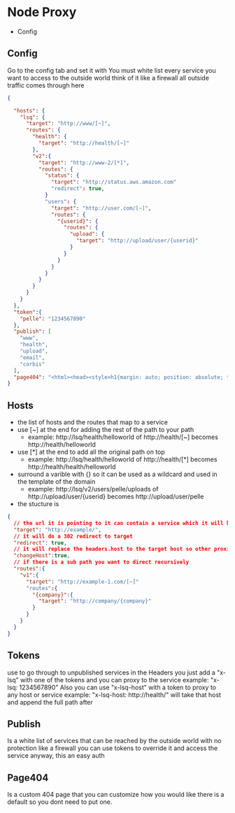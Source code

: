 Node Proxy
===

- Config

Config
---

Go to the config tab and set it with 
You must white list every service you want to access to the outside world think of it like a firewall all outside traffic comes through here

```json
{

  "hosts": {
    "lsq": {
      "target": "http://www/[~]",
      "routes": {
        "health": {
          "target": "http://health/[~]"
        },
        "v2":{
          "target": "http://www-2/[*]",
          "routes": {
            "status": {
              "target": "http://status.aws.amazon.com"
              "redirect": true,
            }
            "users": {
              "target": "http://user.com/[~]",
              "routes": {
                "{userid}": {
                  "routes": {
                    "upload": {
                      "target": "http://upload/user/{userid}"
                    }
                  }
                }
              }
            }
          }
        }
      }
    }
  },
  "token":{ 
    "pelle": "1234567890"
  },
  "publish": [
    "www",
    "health",
    "upload",
    "email",
    "corbis"
  ],
  "page404": "<html><head><style>h1{margin: auto; position: absolute; top: 0; left: 0; right: 0; bottom: 0; height: 100px; font-family: 'arial'; font-weight: 100; color: #555; text-align: center; }body{background:#000;}</style></head><body><h1>404 Not Found</h1></body></html>"
}
```




Hosts
---
- the list of hosts and the routes that map to a service 
- use [~] at the end for adding the rest of the path to your path 
  - example: http://lsq/health/helloworld of http://health/[~] becomes http://health/helloworld
- use [*] at the end to add all the original path on top
  - example: http://lsq/health/helloworld of http://health/[*] becomes http://health/health/helloworld
- surround a varible with {} so it can be used as a wildcard and used in the template of the domain
  - example: http://lsq/v2/users/pelle/uploads of http://upload/user/{userid} becomes http://upload/user/pelle
- the stucture is 
```json 
{
  // the url it is pointing to it can contain a service which it will be replaced with real host
  "target": "http://example/",
  // it will do a 302 redirect to target
  "redirect": true, 
  // it will replace the headers.host to the target host so other proxies know how to route
  "changeHost":true,
  // if there is a sub path you want to direct recursively 
  "routes":{
    "v1":{
      "target": "http://example-1.com/[~]"
      "routes":{
        "{company}":{
          "target": "http://company/{company}"
        }
      }
    }
  }
}
```

Tokens
---
use to go through to unpublished services 
in the Headers you just add a "x-lsq" with one of the tokens and you can proxy to the service
example: "x-lsq: 1234567890" 
Also you can use "x-lsq-host" with a token to proxy to any host or service 
example: "x-lsq-host: http://health/" will take that host and append the full path after
  
Publish
---
Is a white list of services that can be reached by the outside world with no protection like a firewall
you can use tokens to override it and access the service anyway, this an easy auth

Page404
---
Is a custom 404 page that you can customize how you would like there is a default so you dont need to put one.

  
